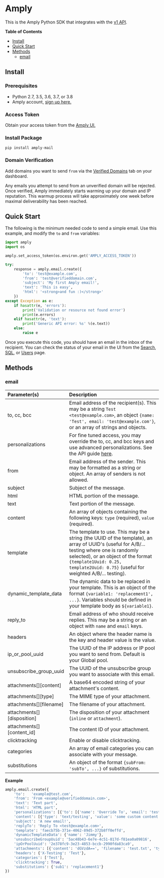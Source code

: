 # Amply

This is the Amply Python SDK that integrates with the [v1 API](https://docs.sendamply.com/docs/api/docs/Introduction.md).

__Table of Contents__

- [Install](#install)
- [Quick Start](#quick-start)
- [Methods](#methods)
	- [email](#email)

## Install

### Prerequisites
- Python 2.7, 3.5, 3.6, 3.7, or 3.8
- Amply account, [sign up here.](https://sendamply.com/plans)

### Access Token

Obtain your access token from the [Amply UI.](https://sendamply.com/home/settings/access_tokens)

### Install Package
```
pip install amply-mail
```

### Domain Verification
Add domains you want to send `from` via the [Verified Domains](https://sendamply.com/home/settings/verified_domains) tab on your dashboard.

Any emails you attempt to send from an unverified domain will be rejected.  Once verified, Amply immediately starts warming up your domain and IP reputation.  This warmup process will take approximately one week before maximal deliverability has been reached.

## Quick Start
The following is the minimum needed code to send a simple email. Use this example, and modify the `to` and `from` variables:

```python
import amply
import os

amply.set_access_token(os.environ.get('AMPLY_ACCESS_TOKEN'))

try:
    response = amply.email.create({
        'to': 'test@example.com',
        'from': 'test@verifieddomain.com',
        'subject': 'My first Amply email!',
        'text': 'This is easy',
        'html': '<strong>and fun :)</strong>'
    })
except Exception as e:
    if hasattr(e, 'errors'):
        print('Validation or resource not found error')
        print(e.errors)
    elif hasattr(e, 'text'):
        print('Generic API error: %s' %(e.text))
    else:
        raise e
```

Once you execute this code, you should have an email in the inbox of the recipient.  You can check the status of your email in the UI from the [Search](https://sendamply.com/home/analytics/searches/basic/new), [SQL](https://sendamply.com/home/analytics/searches/sql/new), or [Users](https://sendamply.com/home/analytics/users) page.

## Methods

### email

Parameter(s)         | Description
:---------------- | :---------------------------------------------------------------------------------------------------------------------------------------------------------------------------------------
to, cc, bcc | Email address of the recipient(s).  This may be a string `Test <test@example.com>`, an object `{name: 'Test', email: 'test@example.com'}`, or an array of strings and objects.
personalizations | For fine tuned access, you may override the to, cc, and bcc keys and use advanced personalizations.  See the API guide [here](https://docs.sendamply.com/docs/api/Mail-Send.v1.yaml/paths/~1email/post).
from | Email address of the sender.  This may be formatted as a string or object.  An array of senders is not allowed.
subject | Subject of the message.
html | HTML portion of the message.
text | Text portion of the message.
content | An array of objects containing the following keys: `type` (required), `value` (required).
template | The template to use. This may be a string (the UUID of the template), an array of UUID's (useful for A/B/... testing where one is randomly selected), or an object of the format `{template1Uuid: 0.25, template2Uuid: 0.75}` (useful for weighted A/B/... testing).
dynamic_template_data | The dynamic data to be replaced in your template.  This is an object of the format `{variable1: 'replacement1', ...}`. Variables should be defined in your template body as `${variable1}`.
reply_to |Email address of who should receive replies.  This may be a string or an object with `name` and `email` keys.
headers | An object where the header name is the key and header value is the value.
ip_or_pool_uuid | The UUID of the IP address or IP pool you want to send from.  Default is your Global pool.
unsubscribe_group_uuid | The UUID of the unsubscribe group you want to associate with this email.
attachments[][content] | A base64 encoded string of your attachment's content.
attachments[][type] | The MIME type of your attachment.
attachments[][filename] | The filename of your attachment.
attachments[][disposition] | The disposition of your attachment (`inline` or `attachment`).
attachments[][content_id] | The content ID of your attachment.
clicktracking | Enable or disable clicktracking.
categories | An array of email categories you can associate with your message.
substitutions | An object of the format `{subFrom: 'subTo', ...}` of substitutions.

__Example__

```python
amply.email.create({
    'to':   'example@test.com',
    'from': 'From <example@verifieddomain.com>',
    'text': 'Text part',
    'html': 'HTML part',
    'personalizations': [{'to': [{'name': 'Override To', 'email': 'test@example.com'}]}],
    'content': [{'type': 'text/testing', 'value': 'some custom content type'}],
    'subject': 'A new email!',
    'replyTo': 'Reply To <test@example.com>',
    'template': 'faecb75b-371e-4062-89d5-372b8ff0effd',
    'dynamicTemplateData': {'name': 'Jimmy'},
    'unsubscribeGroupUuid': '5ac48b43-6e7e-4c51-817d-f81ea0a09816',
    'ipOrPoolUuid': '2e378fc9-3e23-4853-bccb-2990fda83ca9',
    'attachments': [{'content': 'dGVzdA==', 'filename': 'test.txt', 'type': 'text/plain', 'disposition': 'inline'}],
    'headers': {'X-Testing': 'Test'},
    'categories': ['Test'],
    'clicktracking': True,
    'substitutions': {'sub1': 'replacement1'}
})
```
